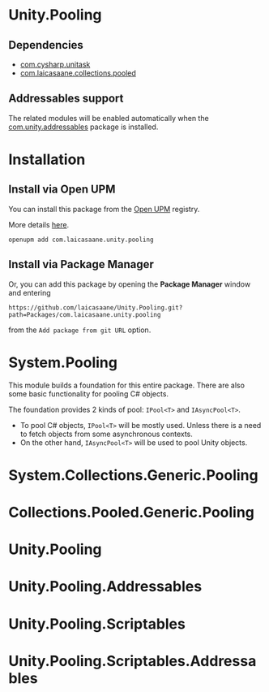 # Unity.Pooling

## Dependencies

- [com.cysharp.unitask](https://github.com/Cysharp/UniTask)
- [com.laicasaane.collections.pooled](https://github.com/laicasaane/Collections.Pooled)

## Addressables support

The related modules will be enabled automatically when the [com.unity.addressables](https://docs.unity3d.com/Packages/com.unity.addressables@1.19/manual/index.html) package is installed.

# Installation

## Install via Open UPM

You can install this package from the [Open UPM](https://openupm.com/packages/com.laicasaane.unity.pooling/) registry.

More details [here](https://github.com/openupm/openupm-cli#installation).

```
openupm add com.laicasaane.unity.pooling
```


## Install via Package Manager

Or, you can add this package by opening the **Package Manager** window and entering

```
https://github.com/laicasaane/Unity.Pooling.git?path=Packages/com.laicasaane.unity.pooling
```

from the `Add package from git URL` option.

# System.Pooling

This module builds a foundation for this entire package. There are also some basic functionality for pooling C# objects.

The foundation provides 2 kinds of pool: `IPool<T>` and `IAsyncPool<T>`.
- To pool C# objects, `IPool<T>` will be mostly used. Unless there is a need to fetch objects from some asynchronous contexts.
- On the other hand, `IAsyncPool<T>` will be used to pool Unity objects.



# System.Collections.Generic.Pooling

# Collections.Pooled.Generic.Pooling

# Unity.Pooling

# Unity.Pooling.Addressables

# Unity.Pooling.Scriptables

# Unity.Pooling.Scriptables.Addressables

